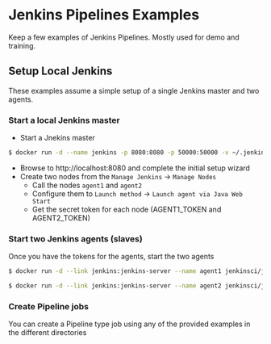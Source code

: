 # Jenkins Pipelines Examples
Keep a few examples of Jenkins Pipelines. Mostly used for demo and training.

## Setup Local Jenkins
These examples assume a simple setup of a single Jenkins master and two agents.

### Start a local Jenkins master
- Start a Jnekins master
```bash
$ docker run -d --name jenkins -p 8080:8080 -p 50000:50000 -v ~/.jenkins_home:/var/jenkins_home jenkins:2.60.1
```
- Browse to http://localhost:8080 and complete the initial setup wizard
- Create two nodes from the `Manage Jenkins` -> `Manage Nodes`
  - Call the nodes `agent1` and `agent2`
  - Configure them to `Launch method` -> `Launch agent via Java Web Start`
  - Get the secret token for each node (AGENT1_TOKEN and AGENT2_TOKEN)

### Start two Jenkins agents (slaves)
Once you have the tokens for the agents, start the two agents
```bash
$ docker run -d --link jenkins:jenkins-server --name agent1 jenkinsci/jnlp-slave:3.7-1 -url http://jenkins-server:8080 ${AGENT1_TOKEN} agent1

$ docker run -d --link jenkins:jenkins-server --name agent2 jenkinsci/jnlp-slave:3.7-1 -url http://jenkins-server:8080 ${AGENT2_TOKEN} agent2

```

### Create Pipeline jobs
You can create a Pipeline type job using any of the provided examples in the different directories
